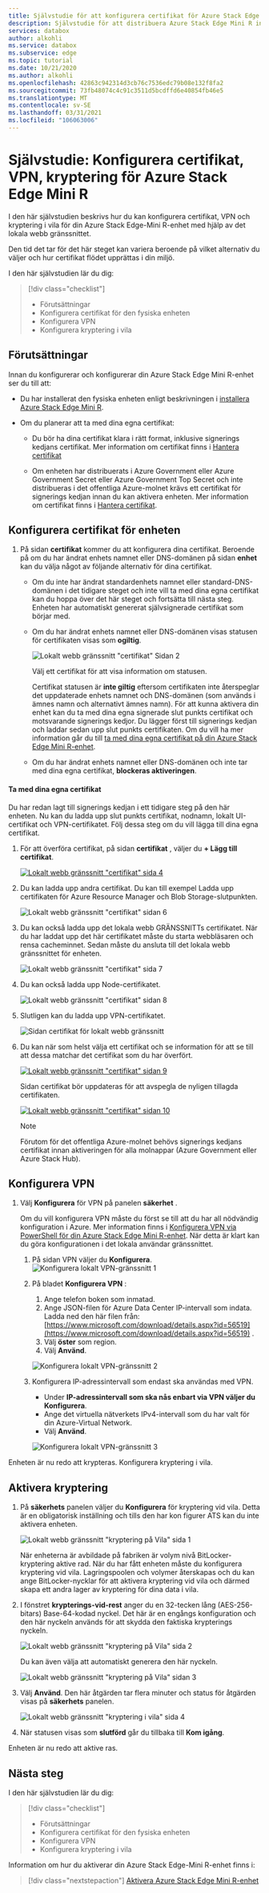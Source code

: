 ```yaml
---
title: Självstudie för att konfigurera certifikat för Azure Stack Edge Mini R-enhet i Azure Portal | Microsoft Docs
description: Självstudie för att distribuera Azure Stack Edge Mini R instruerar dig att konfigurera certifikat på den fysiska enheten.
services: databox
author: alkohli
ms.service: databox
ms.subservice: edge
ms.topic: tutorial
ms.date: 10/21/2020
ms.author: alkohli
ms.openlocfilehash: 42863c942314d3cb76c7536edc79b08e132f8fa2
ms.sourcegitcommit: 73fb48074c4c91c3511d5bcdffd6e40854fb46e5
ms.translationtype: MT
ms.contentlocale: sv-SE
ms.lasthandoff: 03/31/2021
ms.locfileid: "106063006"
---
```

# <a name="tutorial-configure-certificates-vpn-encryption-for-your-azure-stack-edge-mini-r"></a>Självstudie: Konfigurera certifikat, VPN, kryptering för Azure Stack Edge Mini R

I den här självstudien beskrivs hur du kan konfigurera certifikat, VPN och kryptering i vila för din Azure Stack Edge-Mini R-enhet med hjälp av det lokala webb gränssnittet.

Den tid det tar för det här steget kan variera beroende på vilket alternativ du väljer och hur certifikat flödet upprättas i din miljö.

I den här självstudien lär du dig:

> [!div class="checklist"]
>
> * Förutsättningar
> * Konfigurera certifikat för den fysiska enheten
> * Konfigurera VPN
> * Konfigurera kryptering i vila

## <a name="prerequisites"></a>Förutsättningar

Innan du konfigurerar och konfigurerar din Azure Stack Edge Mini R-enhet ser du till att:

* Du har installerat den fysiska enheten enligt beskrivningen i [installera Azure Stack Edge Mini R](azure-stack-edge-mini-r-deploy-install.md).

* Om du planerar att ta med dina egna certifikat:
    - Du bör ha dina certifikat klara i rätt format, inklusive signerings kedjans certifikat. Mer information om certifikat finns i [Hantera certifikat](azure-stack-edge-gpu-manage-certificates.md)

    - Om enheten har distribuerats i Azure Government eller Azure Government Secret eller Azure Government Top Secret och inte distribueras i det offentliga Azure-molnet krävs ett certifikat för signerings kedjan innan du kan aktivera enheten. 
    Mer information om certifikat finns i [Hantera certifikat](azure-stack-edge-gpu-manage-certificates.md).


## <a name="configure-certificates-for-device"></a>Konfigurera certifikat för enheten

1. På sidan **certifikat** kommer du att konfigurera dina certifikat. Beroende på om du har ändrat enhets namnet eller DNS-domänen på sidan **enhet** kan du välja något av följande alternativ för dina certifikat.

    - Om du inte har ändrat standardenhets namnet eller standard-DNS-domänen i det tidigare steget och inte vill ta med dina egna certifikat kan du hoppa över det här steget och fortsätta till nästa steg. Enheten har automatiskt genererat självsignerade certifikat som börjar med. 

       <!-- ![Local web UI "Certificates" page](./media/azure-stack-edge-mini-r-deploy-configure-certificates-vpn-encryption/certificate-1.png)-->

    - Om du har ändrat enhets namnet eller DNS-domänen visas statusen för certifikaten visas som **ogiltig**. 

        ![Lokalt webb gränssnitt "certifikat" Sidan 2](./media/azure-stack-edge-mini-r-deploy-configure-certificates-vpn-encryption/certificate-2.png)    

        Välj ett certifikat för att visa information om statusen.

        <!--![Local web UI "Certificates" page 3](./media/azure-stack-edge-gpu-deploy-configure-certificates/generate-certificate-1a.png)-->  

        Certifikat statusen är **inte giltig** eftersom certifikaten inte återspeglar det uppdaterade enhets namnet och DNS-domänen (som används i ämnes namn och alternativt ämnes namn). För att kunna aktivera din enhet kan du ta med dina egna signerade slut punkts certifikat och motsvarande signerings kedjor. Du lägger först till signerings kedjan och laddar sedan upp slut punkts certifikaten. Om du vill ha mer information går du till [ta med dina egna certifikat på din Azure Stack Edge Mini R-enhet](#bring-your-own-certificates).


    - Om du har ändrat enhets namnet eller DNS-domänen och inte tar med dina egna certifikat, **blockeras aktiveringen**.


#### <a name="bring-your-own-certificates"></a>Ta med dina egna certifikat

Du har redan lagt till signerings kedjan i ett tidigare steg på den här enheten. Nu kan du ladda upp slut punkts certifikat, nodnamn, lokalt UI-certifikat och VPN-certifikatet. Följ dessa steg om du vill lägga till dina egna certifikat.

1. För att överföra certifikat, på sidan **certifikat** , väljer du **+ Lägg till certifikat**.

    [![Lokalt webb gränssnitt "certifikat" sida 4](./media/azure-stack-edge-mini-r-deploy-configure-certificates-vpn-encryption/add-certificate-1.png)](./media/azure-stack-edge-mini-r-deploy-configure-certificates-vpn-encryption/add-certificate-1.png#lightbox)


1. Du kan ladda upp andra certifikat. Du kan till exempel Ladda upp certifikaten för Azure Resource Manager och Blob Storage-slutpunkten.

    ![Lokalt webb gränssnitt "certifikat" sidan 6](./media/azure-stack-edge-mini-r-deploy-configure-certificates-vpn-encryption/add-certificate-3.png)

1. Du kan också ladda upp det lokala webb GRÄNSSNITTs certifikatet. När du har laddat upp det här certifikatet måste du starta webbläsaren och rensa cacheminnet. Sedan måste du ansluta till det lokala webb gränssnittet för enheten.  

    ![Lokalt webb gränssnitt "certifikat" sida 7](./media/azure-stack-edge-mini-r-deploy-configure-certificates-vpn-encryption/add-certificate-4.png)

1. Du kan också ladda upp Node-certifikatet.


    ![Lokalt webb gränssnitt "certifikat" sidan 8](./media/azure-stack-edge-mini-r-deploy-configure-certificates-vpn-encryption/add-certificate-5.png)

1. Slutligen kan du ladda upp VPN-certifikatet.
        
    ![Sidan certifikat för lokalt webb gränssnitt](./media/azure-stack-edge-mini-r-deploy-configure-certificates-vpn-encryption/add-certificate-6.png)

1. Du kan när som helst välja ett certifikat och se information för att se till att dessa matchar det certifikat som du har överfört.

    [![Lokalt webb gränssnitt "certifikat" sidan 9](./media/azure-stack-edge-mini-r-deploy-configure-certificates-vpn-encryption/add-certificate-7.png)](./media/azure-stack-edge-mini-r-deploy-configure-certificates-vpn-encryption/add-certificate-7.png#lightbox)

    Sidan certifikat bör uppdateras för att avspegla de nyligen tillagda certifikaten.

    [![Lokalt webb gränssnitt "certifikat" sidan 10](./media/azure-stack-edge-mini-r-deploy-configure-certificates-vpn-encryption/add-certificate-8.png)](./media/azure-stack-edge-mini-r-deploy-configure-certificates-vpn-encryption/add-certificate-8.png#lightbox)  

    > [!NOTE]
    > Förutom för det offentliga Azure-molnet behövs signerings kedjans certifikat innan aktiveringen för alla molnappar (Azure Government eller Azure Stack Hub).


## <a name="configure-vpn"></a>Konfigurera VPN

1. Välj **Konfigurera** för VPN på panelen **säkerhet** . 

    Om du vill konfigurera VPN måste du först se till att du har all nödvändig konfiguration i Azure. Mer information finns i [Konfigurera VPN via PowerShell för din Azure Stack Edge Mini R-enhet](azure-stack-edge-placeholder.md). När detta är klart kan du göra konfigurationen i det lokala användar gränssnittet.
    
    1. På sidan VPN väljer du **Konfigurera**.
        ![Konfigurera lokalt VPN-gränssnitt 1](./media/azure-stack-edge-mini-r-deploy-configure-certificates-vpn-encryption/configure-vpn-1.png)

    1. På bladet **Konfigurera VPN** :

        1. Ange telefon boken som inmatad.
        2. Ange JSON-filen för Azure Data Center IP-intervall som indata. Ladda ned den här filen från: [https://www.microsoft.com/download/details.aspx?id=56519](https://www.microsoft.com/download/details.aspx?id=56519) .
        3. Välj **öster** som region.
        4. Välj **Använd**.

        ![Konfigurera lokalt VPN-gränssnitt 2](./media/azure-stack-edge-mini-r-deploy-configure-certificates-vpn-encryption/configure-vpn-2.png)
    
    1. Konfigurera IP-adressintervall som endast ska användas med VPN. 
    
        - Under **IP-adressintervall som ska nås enbart via VPN väljer du** **Konfigurera**.
        - Ange det virtuella nätverkets IPv4-intervall som du har valt för din Azure-Virtual Network.
        - Välj **Använd**.
    
        ![Konfigurera lokalt VPN-gränssnitt 3](./media/azure-stack-edge-mini-r-deploy-configure-certificates-vpn-encryption/configure-vpn-3.png)

Enheten är nu redo att krypteras. Konfigurera kryptering i vila.


## <a name="enable-encryption"></a>Aktivera kryptering

1. På **säkerhets** panelen väljer du **Konfigurera** för kryptering vid vila. Detta är en obligatorisk inställning och tills den har kon figurer ATS kan du inte aktivera enheten. 

    ![Lokalt webb gränssnitt "kryptering på Vila" sida 1](./media/azure-stack-edge-mini-r-deploy-configure-certificates-vpn-encryption/encryption-at-rest-1.png)

    När enheterna är avbildade på fabriken är volym nivå BitLocker-kryptering aktive rad. När du har fått enheten måste du konfigurera kryptering vid vila. Lagringspoolen och volymer återskapas och du kan ange BitLocker-nycklar för att aktivera kryptering vid vila och därmed skapa ett andra lager av kryptering för dina data i vila.

1. I fönstret **krypterings-vid-rest** anger du en 32-tecken lång (AES-256-bitars) Base-64-kodad nyckel. Det här är en engångs konfiguration och den här nyckeln används för att skydda den faktiska krypterings nyckeln. 

    ![Lokalt webb gränssnitt "kryptering på Vila" sida 2](./media/azure-stack-edge-mini-r-deploy-configure-certificates-vpn-encryption/encryption-at-rest-2.png)

    Du kan även välja att automatiskt generera den här nyckeln.

    ![Lokalt webb gränssnitt "kryptering på Vila" sidan 3](./media/azure-stack-edge-mini-r-deploy-configure-certificates-vpn-encryption/encryption-at-rest-3.png)

1. Välj **Använd**. Den här åtgärden tar flera minuter och status för åtgärden visas på **säkerhets** panelen.

    ![Lokalt webb gränssnitt "kryptering i vila" sida 4](./media/azure-stack-edge-mini-r-deploy-configure-certificates-vpn-encryption/encryption-at-rest-3.png)

1. När statusen visas som **slutförd** går du tillbaka till **Kom igång**.

Enheten är nu redo att aktive ras.

## <a name="next-steps"></a>Nästa steg

I den här självstudien lär du dig:

> [!div class="checklist"]
>
> * Förutsättningar
> * Konfigurera certifikat för den fysiska enheten
> * Konfigurera VPN
> * Konfigurera kryptering i vila

Information om hur du aktiverar din Azure Stack Edge-Mini R-enhet finns i:

> [!div class="nextstepaction"]
> [Aktivera Azure Stack Edge Mini R-enhet](./azure-stack-edge-mini-r-deploy-activate.md)
